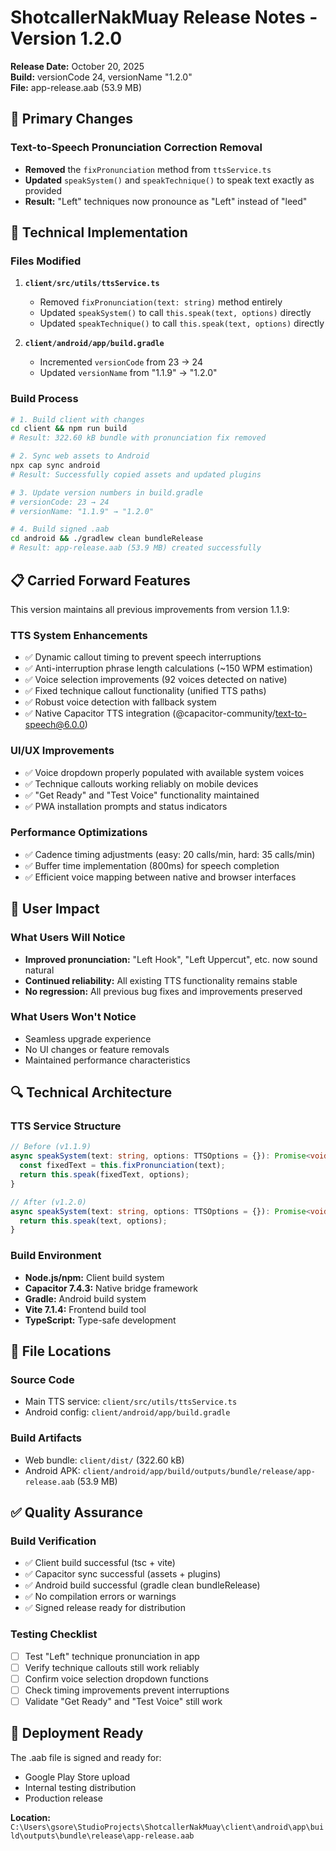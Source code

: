 # ShotcallerNakMuay Release Notes - Version 1.2.0

**Release Date:** October 20, 2025  
**Build:** versionCode 24, versionName "1.2.0"  
**File:** app-release.aab (53.9 MB)

## 🎯 Primary Changes

### Text-to-Speech Pronunciation Correction Removal
- **Removed** the `fixPronunciation` method from `ttsService.ts`
- **Updated** `speakSystem()` and `speakTechnique()` to speak text exactly as provided
- **Result:** "Left" techniques now pronounce as "Left" instead of "leed"

## 🔧 Technical Implementation

### Files Modified
1. **`client/src/utils/ttsService.ts`**
   - Removed `fixPronunciation(text: string)` method entirely
   - Updated `speakSystem()` to call `this.speak(text, options)` directly
   - Updated `speakTechnique()` to call `this.speak(text, options)` directly

2. **`client/android/app/build.gradle`**
   - Incremented `versionCode` from 23 → 24
   - Updated `versionName` from "1.1.9" → "1.2.0"

### Build Process
```bash
# 1. Build client with changes
cd client && npm run build
# Result: 322.60 kB bundle with pronunciation fix removed

# 2. Sync web assets to Android
npx cap sync android
# Result: Successfully copied assets and updated plugins

# 3. Update version numbers in build.gradle
# versionCode: 23 → 24
# versionName: "1.1.9" → "1.2.0"

# 4. Build signed .aab
cd android && ./gradlew clean bundleRelease
# Result: app-release.aab (53.9 MB) created successfully
```

## 📋 Carried Forward Features

This version maintains all previous improvements from version 1.1.9:

### TTS System Enhancements
- ✅ Dynamic callout timing to prevent speech interruptions
- ✅ Anti-interruption phrase length calculations (~150 WPM estimation)
- ✅ Voice selection improvements (92 voices detected on native)
- ✅ Fixed technique callout functionality (unified TTS paths)
- ✅ Robust voice detection with fallback system
- ✅ Native Capacitor TTS integration (@capacitor-community/text-to-speech@6.0.0)

### UI/UX Improvements
- ✅ Voice dropdown properly populated with available system voices
- ✅ Technique callouts working reliably on mobile devices
- ✅ "Get Ready" and "Test Voice" functionality maintained
- ✅ PWA installation prompts and status indicators

### Performance Optimizations
- ✅ Cadence timing adjustments (easy: 20 calls/min, hard: 35 calls/min)
- ✅ Buffer time implementation (800ms) for speech completion
- ✅ Efficient voice mapping between native and browser interfaces

## 🎯 User Impact

### What Users Will Notice
- **Improved pronunciation:** "Left Hook", "Left Uppercut", etc. now sound natural
- **Continued reliability:** All existing TTS functionality remains stable
- **No regression:** All previous bug fixes and improvements preserved

### What Users Won't Notice
- Seamless upgrade experience
- No UI changes or feature removals
- Maintained performance characteristics

## 🔍 Technical Architecture

### TTS Service Structure
```typescript
// Before (v1.1.9)
async speakSystem(text: string, options: TTSOptions = {}): Promise<void> {
  const fixedText = this.fixPronunciation(text);
  return this.speak(fixedText, options);
}

// After (v1.2.0)
async speakSystem(text: string, options: TTSOptions = {}): Promise<void> {
  return this.speak(text, options);
}
```

### Build Environment
- **Node.js/npm:** Client build system
- **Capacitor 7.4.3:** Native bridge framework
- **Gradle:** Android build system
- **Vite 7.1.4:** Frontend build tool
- **TypeScript:** Type-safe development

## 📁 File Locations

### Source Code
- Main TTS service: `client/src/utils/ttsService.ts`
- Android config: `client/android/app/build.gradle`

### Build Artifacts
- Web bundle: `client/dist/` (322.60 kB)
- Android APK: `client/android/app/build/outputs/bundle/release/app-release.aab` (53.9 MB)

## ✅ Quality Assurance

### Build Verification
- ✅ Client build successful (tsc + vite)
- ✅ Capacitor sync successful (assets + plugins)
- ✅ Android build successful (gradle clean bundleRelease)
- ✅ No compilation errors or warnings
- ✅ Signed release ready for distribution

### Testing Checklist
- [ ] Test "Left" technique pronunciation in app
- [ ] Verify technique callouts still work reliably
- [ ] Confirm voice selection dropdown functions
- [ ] Check timing improvements prevent interruptions
- [ ] Validate "Get Ready" and "Test Voice" still work

## 🚀 Deployment Ready

The .aab file is signed and ready for:
- Google Play Store upload
- Internal testing distribution
- Production release

**Location:** `C:\Users\gsore\StudioProjects\ShotcallerNakMuay\client\android\app\build\outputs\bundle\release\app-release.aab`